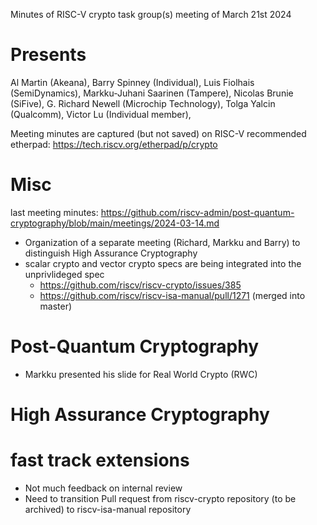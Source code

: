 Minutes of RISC-V crypto task group(s) meeting of March 21st 2024

# Presents

Al Martin (Akeana),
Barry Spinney (Individual),
Luis Fiolhais (SemiDynamics),
Markku-Juhani Saarinen (Tampere),
Nicolas Brunie (SiFive),
G. Richard Newell (Microchip Technology),
Tolga Yalcin (Qualcomm),
Victor Lu (Individual member),


Meeting minutes are captured (but not saved) on RISC-V recommended etherpad: https://tech.riscv.org/etherpad/p/crypto

# Misc

last meeting minutes: https://github.com/riscv-admin/post-quantum-cryptography/blob/main/meetings/2024-03-14.md

- Organization of a separate meeting (Richard, Markku and Barry) to distinguish High Assurance Cryptography 
- scalar crypto and vector crypto specs are being integrated into the unprivlideged spec
    - https://github.com/riscv/riscv-crypto/issues/385
    - https://github.com/riscv/riscv-isa-manual/pull/1271 (merged into master)

# Post-Quantum Cryptography

- Markku presented his slide for Real World Crypto (RWC)

# High Assurance Cryptography 

# fast track extensions

- Not much feedback on internal review
- Need to transition Pull request from riscv-crypto repository (to be archived) to riscv-isa-manual repository

